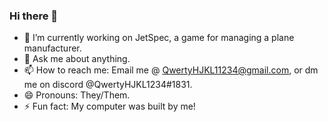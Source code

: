 ### Hi there 👋

- 🔭 I’m currently working on JetSpec, a game for managing a plane manufacturer.
- 💬 Ask me about anything.
- 📫 How to reach me: Email me @ QwertyHJKL11234@gmail.com, or dm me on discord @QwertyHJKL1234#1831.
- 😄 Pronouns: They/Them.
- ⚡ Fun fact: My computer was built by me!
